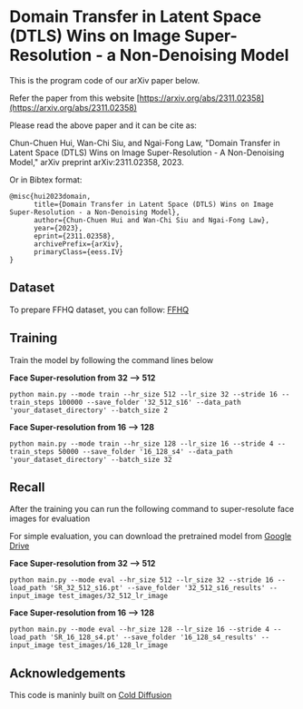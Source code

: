 # Domain Transfer in Latent Space (DTLS) Wins on Image Super-Resolution - a Non-Denoising Model

This is the program code of our arXiv paper below.

Refer the paper from this website [https://arxiv.org/abs/2311.02358](https://arxiv.org/abs/2311.02358)

Please read the above paper and it can be cite as: 

Chun-Chuen Hui, Wan-Chi Siu, and Ngai-Fong Law, "Domain Transfer in Latent Space (DTLS) Wins on Image Super-Resolution - A Non-Denoising Model," arXiv preprint arXiv:2311.02358, 2023. 


Or in Bibtex format:
```
@misc{hui2023domain,
      title={Domain Transfer in Latent Space (DTLS) Wins on Image Super-Resolution - a Non-Denoising Model}, 
      author={Chun-Chuen Hui and Wan-Chi Siu and Ngai-Fong Law},
      year={2023},
      eprint={2311.02358},
      archivePrefix={arXiv},
      primaryClass={eess.IV}
}
```

## Dataset
To prepare FFHQ dataset, you can follow: [FFHQ](https://github.com/NVlabs/ffhq-dataset)

## Training
Train the model by following the command lines below

**Face Super-resolution from 32 --> 512**
```
python main.py --mode train --hr_size 512 --lr_size 32 --stride 16 --train_steps 100000 --save_folder '32_512_s16' --data_path 'your_dataset_directory' --batch_size 2
```

**Face Super-resolution from 16 --> 128**
```
python main.py --mode train --hr_size 128 --lr_size 16 --stride 4 --train_steps 50000 --save_folder '16_128_s4' --data_path 'your_dataset_directory' --batch_size 32
```

## Recall
After the training you can run the following command to super-resolute face images for evaluation

For simple evaluation, you can download the pretrained model from [Google Drive](https://drive.google.com/drive/folders/1HKpawhbLtdTQzBAvD380rjKRwUCqIlDP?usp=sharing)

**Face Super-resolution from 32 --> 512**
```
python main.py --mode eval --hr_size 512 --lr_size 32 --stride 16 --load_path 'SR_32_512_s16.pt' --save_folder '32_512_s16_results' --input_image test_images/32_512_lr_image
```

**Face Super-resolution from 16 --> 128**
```
python main.py --mode eval --hr_size 128 --lr_size 16 --stride 4 --load_path 'SR_16_128_s4.pt' --save_folder '16_128_s4_results' --input_image test_images/16_128_lr_image
```

## Acknowledgements
This code is maninly built on [Cold Diffusion](https://github.com/arpitbansal297/Cold-Diffusion-Models)
